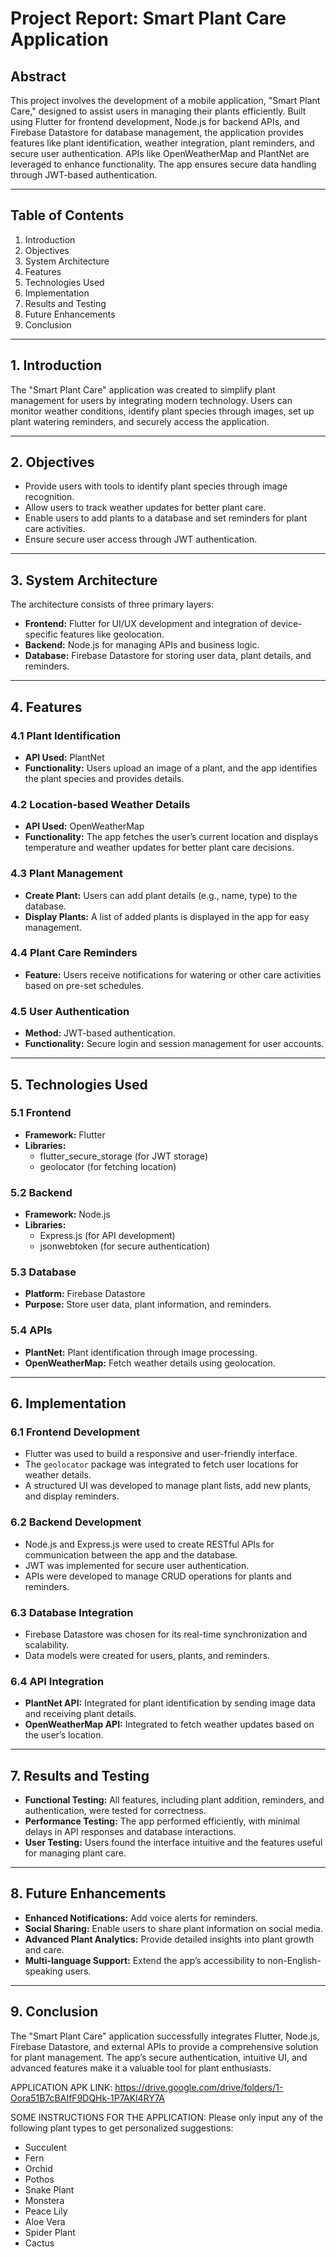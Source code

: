 
# Project Report: Smart Plant Care Application

## Abstract
This project involves the development of a mobile application, "Smart Plant Care," designed to assist users in managing their plants efficiently. Built using Flutter for frontend development, Node.js for backend APIs, and Firebase Datastore for database management, the application provides features like plant identification, weather integration, plant reminders, and secure user authentication. APIs like OpenWeatherMap and PlantNet are leveraged to enhance functionality. The app ensures secure data handling through JWT-based authentication.

---

## Table of Contents
1. Introduction
2. Objectives
3. System Architecture
4. Features
5. Technologies Used
6. Implementation
7. Results and Testing
8. Future Enhancements
9. Conclusion

---

## 1. Introduction
The "Smart Plant Care" application was created to simplify plant management for users by integrating modern technology. Users can monitor weather conditions, identify plant species through images, set up plant watering reminders, and securely access the application.

---

## 2. Objectives
- Provide users with tools to identify plant species through image recognition.
- Allow users to track weather updates for better plant care.
- Enable users to add plants to a database and set reminders for plant care activities.
- Ensure secure user access through JWT authentication.

---

## 3. System Architecture

The architecture consists of three primary layers:
- **Frontend:** Flutter for UI/UX development and integration of device-specific features like geolocation.
- **Backend:** Node.js for managing APIs and business logic.
- **Database:** Firebase Datastore for storing user data, plant details, and reminders.

---

## 4. Features

### 4.1 Plant Identification
- **API Used:** PlantNet
- **Functionality:** Users upload an image of a plant, and the app identifies the plant species and provides details.

### 4.2 Location-based Weather Details
- **API Used:** OpenWeatherMap
- **Functionality:** The app fetches the user’s current location and displays temperature and weather updates for better plant care decisions.

### 4.3 Plant Management
- **Create Plant:** Users can add plant details (e.g., name, type) to the database.
- **Display Plants:** A list of added plants is displayed in the app for easy management.

### 4.4 Plant Care Reminders
- **Feature:** Users receive notifications for watering or other care activities based on pre-set schedules.

### 4.5 User Authentication
- **Method:** JWT-based authentication.
- **Functionality:** Secure login and session management for user accounts.

---

## 5. Technologies Used

### 5.1 Frontend
- **Framework:** Flutter
- **Libraries:**
  - flutter_secure_storage (for JWT storage)
  - geolocator (for fetching location)

### 5.2 Backend
- **Framework:** Node.js
- **Libraries:**
  - Express.js (for API development)
  - jsonwebtoken (for secure authentication)

### 5.3 Database
- **Platform:** Firebase Datastore
- **Purpose:** Store user data, plant information, and reminders.

### 5.4 APIs
- **PlantNet:** Plant identification through image processing.
- **OpenWeatherMap:** Fetch weather details using geolocation.

---

## 6. Implementation

### 6.1 Frontend Development
- Flutter was used to build a responsive and user-friendly interface.
- The `geolocator` package was integrated to fetch user locations for weather details.
- A structured UI was developed to manage plant lists, add new plants, and display reminders.

### 6.2 Backend Development
- Node.js and Express.js were used to create RESTful APIs for communication between the app and the database.
- JWT was implemented for secure user authentication.
- APIs were developed to manage CRUD operations for plants and reminders.

### 6.3 Database Integration
- Firebase Datastore was chosen for its real-time synchronization and scalability.
- Data models were created for users, plants, and reminders.

### 6.4 API Integration
- **PlantNet API:** Integrated for plant identification by sending image data and receiving plant details.
- **OpenWeatherMap API:** Integrated to fetch weather updates based on the user’s location.

---

## 7. Results and Testing

- **Functional Testing:** All features, including plant addition, reminders, and authentication, were tested for correctness.
- **Performance Testing:** The app performed efficiently, with minimal delays in API responses and database interactions.
- **User Testing:** Users found the interface intuitive and the features useful for managing plant care.

---

## 8. Future Enhancements

- **Enhanced Notifications:** Add voice alerts for reminders.
- **Social Sharing:** Enable users to share plant information on social media.
- **Advanced Plant Analytics:** Provide detailed insights into plant growth and care.
- **Multi-language Support:** Extend the app’s accessibility to non-English-speaking users.

---

## 9. Conclusion

The "Smart Plant Care" application successfully integrates Flutter, Node.js, Firebase Datastore, and external APIs to provide a comprehensive solution for plant management. The app’s secure authentication, intuitive UI, and advanced features make it a valuable tool for plant enthusiasts.

APPLICATION APK LINK: https://drive.google.com/drive/folders/1-Oora51B7cBAIfF9DQHk-1P7AKl4RY7A

SOME INSTRUCTIONS FOR THE APPLICATION:
Please only input any of the following plant types to get personalized suggestions:
- Succulent
- Fern
- Orchid
- Pothos
- Snake Plant
- Monstera
- Peace Lily
- Aloe Vera
- Spider Plant
- Cactus
